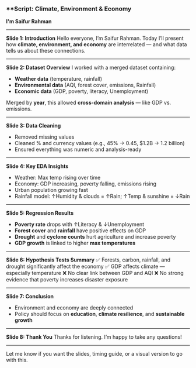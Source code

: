 
### **Script: Climate, Environment & Economy 

**I'm Saifur Rahman**

---

**Slide 1: Introduction**
Hello everyone, I’m Saifur Rahman.
Today I’ll present how **climate, environment, and economy** are interrelated — and what data tells us about these connections.

---

**Slide 2: Dataset Overview**
I worked with a merged dataset containing:

* **Weather data** (temperature, rainfall)
* **Environmental data** (AQI, forest cover, emissions, Rainfall)
* **Economic data** (GDP, poverty, literacy, Unemployment)

Merged by **year**, this allowed **cross-domain analysis** — like GDP vs. emissions.

---

**Slide 3: Data Cleaning**

* Removed missing values
* Cleaned % and currency values (e.g., 45% → 0.45, \$1.2B → 1.2 billion)
* Ensured everything was numeric and analysis-ready

---

**Slide 4: Key EDA Insights**

* Weather: Max temp rising over time
* Economy: GDP increasing, poverty falling, emissions rising
* Urban population growing fast
* Rainfall model: ↑Humidity & clouds = ↑Rain; ↑Temp & sunshine = ↓Rain

---

**Slide 5: Regression Results**

* **Poverty rate** drops with ↑Literacy & ↓Unemployment
* **Forest cover** and **rainfall** have positive effects on GDP
* **Drought** and **cyclone counts** hurt agriculture and increase poverty
* **GDP growth** is linked to higher **max temperatures**

---

**Slide 6: Hypothesis Tests Summary**
✅ Forests, carbon, rainfall, and drought significantly affect the economy
✅ GDP affects climate — especially temperature
❌ No clear link between GDP and AQI
❌ No strong evidence that poverty increases disaster exposure

---

**Slide 7: Conclusion**

* Environment and economy are deeply connected
* Policy should focus on **education**, **climate resilience**, and **sustainable growth**

---

**Slide 8: Thank You**
Thanks for listening.
I’m happy to take any questions!

---

Let me know if you want the slides, timing guide, or a visual version to go with this.
